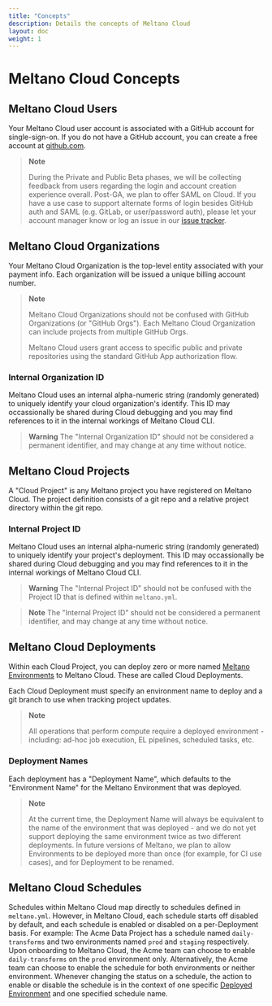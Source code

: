 ```yaml
---
title: "Concepts"
description: Details the concepts of Meltano Cloud
layout: doc
weight: 1
---
```

# Meltano Cloud Concepts

## Meltano Cloud Users

Your Meltano Cloud user account is associated with a GitHub account for single-sign-on. If you do not have a GitHub account, you can create a free account at [github.com](https://github.com).

> **Note**
>
> During the Private and Public Beta phases, we will be collecting feedback from users regarding the login and account creation experience overall. Post-GA, we plan to offer SAML on Cloud. If you have a use case to support alternate forms of login besides GitHub auth and SAML (e.g. GitLab, or user/password auth), please let your account manager know or log an issue in our [issue tracker](https://github.com/meltano/cloud-docs/issues).

## Meltano Cloud Organizations

Your Meltano Cloud Organization is the top-level entity associated with your payment info. Each organization will be issued a unique billing account number.

> **Note**
>
> Meltano Cloud Organizations should not be confused with GitHub Organizations (or "GitHub Orgs"). Each Meltano Cloud Organization can include projects from multiple GitHub Orgs.
>
> Meltano Cloud users grant access to specific public and private repositories using the standard GitHub App authorization flow.

### Internal Organization ID

Meltano Cloud uses an internal alpha-numeric string (randomly generated) to uniquely identify your cloud organization's identify. This ID may occassionally be shared during Cloud debugging and you may find references to it in the internal workings of Meltano Cloud CLI.

> **Warning**
> The "Internal Organization ID" should not be considered a permanent identifier, and may change at any time without notice.

## Meltano Cloud Projects

A "Cloud Project" is any Meltano project you have registered on Meltano Cloud. The project definition consists of a git repo and a relative project directory within the git repo.

### Internal Project ID

Meltano Cloud uses an internal alpha-numeric string (randomly generated) to uniquely identify your project's deployment. This ID may occassionally be shared during Cloud debugging and you may find references to it in the internal workings of Meltano Cloud CLI.

> **Warning**
> The "Internal Project ID" should not be confused with the Project ID that is defined within `meltano.yml`.

> **Note**
> The "Internal Project ID" should not be considered a permanent identifier, and may change at any time without notice.

## Meltano Cloud Deployments

Within each Cloud Project, you can deploy zero or more named [Meltano Environments](/concepts/environments) to Meltano Cloud. These are called Cloud Deployments.

Each Cloud Deployment must specify an environment name to deploy and a git branch to use when tracking project updates.

> **Note**
>
> All operations that perform compute require a deployed environment - including: ad-hoc job execution, EL pipelines, scheduled tasks, etc.

### Deployment Names

Each deployment has a "Deployment Name", which defaults to the "Environment Name" for the Meltano Environment that was deployed.

> **Note**
>
> At the current time, the Deployment Name will always be equivalent to the name of the environment that was deployed - and we do not yet support deploying the same environment twice as two different deployments. In future versions of Meltano, we plan to allow Environments to be deployed more than once (for example, for CI use cases), and for Deployment to be renamed.

## Meltano Cloud Schedules

Schedules within Meltano Cloud map directly to schedules defined in `meltano.yml`. However, in Meltano Cloud, each schedule starts off disabled by default, and each schedule is enabled or disabled on a per-Deployment basis.
For example: The Acme Data Project has a schedule named `daily-transforms` and two environments named `prod` and `staging` respectively. Upon onboarding to Meltano Cloud, the Acme team can choose to enable `daily-transforms` on the `prod` environment only. Alternatively, the Acme team can choose to enable the schedule for both environments or neither environment. Whenever changing the status on a schedule, the action to enable or disable the schedule is in the context of one specific [Deployed Environment](#meltano-cloud-deployments) and one specified schedule name.

